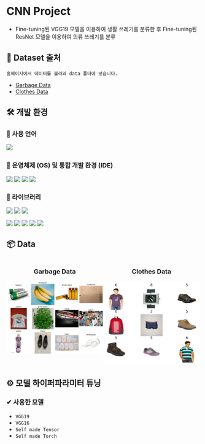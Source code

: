 # CNN Project
- Fine-tuning된 VGG19 모델을 이용하여 생활 쓰레기를 분류한 후 Fine-tuning된 ResNet 모델을 이용하여 의류 쓰레기를 분류

## 🔗 Dataset 출처
`홈페이지에서 데이터를 불러와 data 폴더에 넣습니다.`

- [Garbage Data](https://www.kaggle.com/datasets/mostafaabla/garbage-classification)
- [Clothes Data](https://www.kaggle.com/datasets/paramaggarwal/fashion-product-images-small?resource=download)


## 🛠 개발 환경
### 📙 사용 언어
<img src="https://img.shields.io/badge/python-3.10.12-E95420?style=for-the-badge&logo=python&logoColor=" style="display:inline;">

### 📗 운영체제 (OS) 및 통합 개발 환경 (IDE)
<img src="https://img.shields.io/badge/Ubuntu-22.04-E95420?style=for-the-badge&logo=Ubuntu&logoColor=#E95420" style="display:inline;"> <img src="https://img.shields.io/badge/windows 11-0078D4?style=for-the-badge&logo=windows11&logoColor=#0078D4" style="display:inline;"> <img src="https://img.shields.io/badge/googlecolab-F9AB00?style=for-the-badge&logo=googlecolab&logoColor=white" style="display:inline;"> <img src="https://img.shields.io/badge/visualstudiocode-blue?style=for-the-badge&logo=visualstudiocode&logoColor=white" style="display:inline;"> 

### 📘 라이브러리
<img src="https://img.shields.io/badge/numpy-1.26.4-EE4C2C?style=for-the-badge&logo=numpy&logoColor=yellow" style="display:inline;"> <img src="https://img.shields.io/badge/pandas-2.2.1-EE4C2C?style=for-the-badge&logo=pandas&logoColor=green" style="display:inline;"> <img src="https://img.shields.io/badge/matplotlib-3.9.0-EE4C2C?style=for-the-badge&logo=matplotlib&logoColor=#EE4C2C" style="display:inline;">

<img src="https://img.shields.io/badge/pytorch-2.1.2-EE4C2C?style=for-the-badge&logo=Pytorch&logoColor=#EE4C2C" style="display:inline;"> <img src="https://img.shields.io/badge/torchvision-2.1.2-EE4C2C?style=for-the-badge&logo=torchvision&logoColor=#EE4C2C" style="display:inline;"> <img src="https://img.shields.io/badge/opencv_python-2.1.2-EE4C2C?style=for-the-badge&logo=opencv&logoColor=#EE4C2C" style="display:inline;"> <img src="https://img.shields.io/badge/tensorflow-2.1.2-EE4C2C?style=for-the-badge&logo=tensorflow&logoColor=#EE4C2C" style="display:inline;"> <img src="https://img.shields.io/badge/scikit_learn-1.2.2-EE4C2C?style=for-the-badge&logo=scikit-learn&logoColor=#EE4C2C" style="display:inline;">

## 📦 Data
<div style="display: flex; justify-content: space-around;">
    <div style="text-align: center;">
        <h3>Garbage Data</h3>
        <img width="370" alt="loading..." src="https://github.com/Pepi10/CNN_Project/raw/main/assets/garbage.png">
    </div>
    <div style="text-align: center;">
        <h3>Clothes Data</h3>
        <img width="370" alt="loading..." src="https://github.com/Pepi10/CNN_Project/raw/main/assets/clothes.png">
    </div>
</div>

## ⚙️ 모델 하이퍼파라미터 튜닝
### ✔ 사용한 모델
- `VGG19`
- `VGG16`
- `Self made Tensor`
- `Self made Torch`
